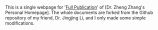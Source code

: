 This is a single webpage for '[Full Publication](https://cszhengzhang.github.io/FullPub)' of [Dr. Zheng Zhang's Personal Homepage]. The whole documents are forked from the Github repository of my friend, Dr. Jingjing Li, and I only made some simple modifications.
